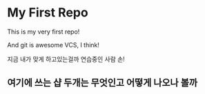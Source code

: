 # My First Repo

This is my very first repo!

And git is awesome VCS, I think!

지금 내가 맞게 하고있는걸까 
연습중인 사람 손!

## 여기에 쓰는 샵 두개는 무엇인고 어떻게 나오나 볼까 


